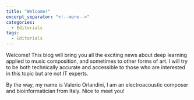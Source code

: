 ```yaml
---
title: "Welcome!"
excerpt_separator: "<!--more-->"
categories:
  - Editorials
tags:
  - Editorials
---
```


Welcome! This blog will bring you all the exciting news about deep learning applied to music composition, and sometimes to other forms of art. I will try to be both technically accurate and accessible to those who are interested in this topic but are not IT experts.

By the way, my name is Valerio Orlandini, I am an electroacoustic composer and bioinformatician from Italy. Nice to meet you!
